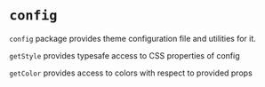 # `config`

`config` package provides theme configuration file and utilities for it.

`getStyle` provides typesafe access to CSS properties of config

`getColor` provides access to colors with respect to provided props
